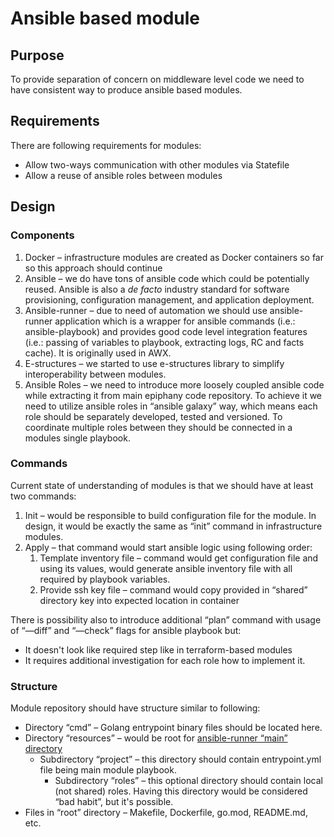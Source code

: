 # Ansible based module

## Purpose

To provide separation of concern on middleware level code we need to have consistent way to produce ansible based modules.

## Requirements

There are following requirements for modules:
 * Allow two-ways communication with other modules via Statefile
 * Allow a reuse of ansible roles between modules

## Design

### Components
1. Docker – infrastructure modules are created as Docker containers so far so this approach should continue
2. Ansible – we do have tons of ansible code which could be potentially reused. Ansible is also a _de facto_ industry standard for software provisioning, configuration management, and application deployment.
3. Ansible-runner – due to need of automation we should use ansible-runner application which is a wrapper for ansible commands (i.e.: ansible-playbook) and provides good code level integration features (i.e.: passing of variables to playbook, extracting logs, RC and facts cache). It is originally used in AWX.
4. E-structures – we started to use e-structures library to simplify interoperability between modules.
5. Ansible Roles – we need to introduce more loosely coupled ansible code while extracting it from main epiphany code repository. To achieve it we need to utilize ansible roles in “ansible galaxy” way, which means each role should be separately developed, tested and versioned. To coordinate multiple roles between they should be connected in a modules single playbook. 
      
### Commands

Current state of understanding of modules is that we should have at least two commands:
1. Init – would be responsible to build configuration file for the module. In design, it would be exactly the same as “init” command in infrastructure modules.
2. Apply – that command would start ansible logic using following order:
   1. Template inventory file – command would get configuration file and using its values, would generate ansible inventory file with all required by playbook variables.
   2. Provide ssh key file – command would copy provided in “shared” directory key into expected location in container

There is possibility also to introduce additional “plan” command with usage of “—diff” and “—check” flags for ansible playbook but:
 * It doesn't look like required step like in terraform-based modules
 * It requires additional investigation for each role how to implement it. 
   
### Structure
Module repository should have structure similar to following:
 * Directory “cmd” – Golang entrypoint binary files should be located here.
 * Directory “resources” – would be root for [ansible-runner “main” directory](https://ansible-runner.readthedocs.io/en/latest/intro.html#runner-input-directory-hierarchy)
   * Subdirectory “project” – this directory should contain entrypoint.yml file being main module playbook. 
     * Subdirectory “roles” – this optional directory should contain local (not shared) roles. Having this directory would be considered “bad habit”, but it's possible.
 * Files in “root” directory – Makefile, Dockerfile, go.mod, README.md, etc.
